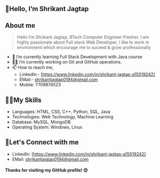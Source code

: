 ## 👋Hello, I’m Shrikant Jagtap

## About me
> Hello I’m Shrikant Jagtap, BTech Computer Engineer Fresher. I am highly passionate about Full stack Web Developer,
> I like to work in environment which encourage me to suceed & grow professionally
+ 🌱 I’m currently learning Full Stack Development with Java course
+ 🧑‍💻 I’m currently working on Git and GitHub operations.
+ 📫 How to reach me,
  * LinkedIn:- [https://www.linkedin.com/in/shrikant-jagtap-a15519242]
  * EMail:- shrikantjagtap0194@gmail.com
  * Mobile: 7709874523

## 👨‍💻My Skills
* Languages: HTML, CSS, C++, Python, SQL, Java
* Technologies: Web Technology, Machine Learning
* Database: MySQL, MongoDB
* Operating System: Windows, Linux

## 🚀Let's Connect with me
+ LinkedIn: [https://www.linkedin.com/in/shrikant-jagtap-a15519242]
+ EMail: shrikantjagtap0194@gmail.com

#### Thanks for visiting my GitHub profile! 😊
<!---
ShriRJ12/ShriRJ12 is a ✨ special ✨ repository because its `README.md` (this file) appears on your GitHub profile.
You can click the Preview link to take a look at your changes.
--->
